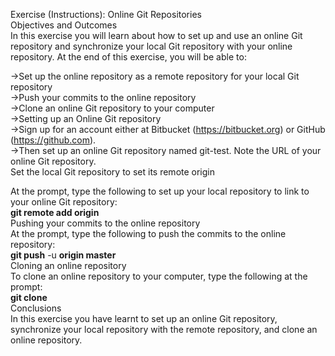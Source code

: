 Exercise (Instructions): Online Git Repositories                                                                                         
Objectives and Outcomes                                                                                                                  
In this exercise you will learn about how to set up and use an online Git repository and
synchronize your local Git repository with your online repository. At the end of this exercise, you will be able to:                        

->Set up the online repository as a remote repository for your local Git repository                                                     
->Push your commits to the online repository                                                                                             
->Clone an online Git repository to your computer                                                                                       
->Setting up an Online Git repository                                                                                                   
->Sign up for an account either at Bitbucket (https://bitbucket.org) or GitHub (https://github.com).                                     
->Then set up an online Git repository named git-test. Note the URL of your online Git repository.                                       
Set the local Git repository to set its remote origin                                                                                    

At the prompt, type the following to set up your local repository to link to your online Git repository:                                 
**git remote add origin** <repository url>                                                                                               
Pushing your commits to the online repository                                                                                           
At the prompt, type the following to push the commits to the online repository:                                                         
**git push** -u **origin master**                                                                                                       
Cloning an online repository                                                                                                             
To clone an online repository to your computer, type the following at the prompt:                                                       
**git clone**  <repository url>                                                                                                           
Conclusions                                                                                                                             
In this exercise you have learnt to set up an online Git repository, synchronize your local repository with the remote repository, and clone an online repository.

